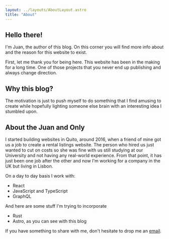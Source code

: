 ```yaml
---
layout: ../layouts/AboutLayout.astro
title: "About"
---
```


## Hello there!

I'm Juan, the author of this blog. On this corner you will find more info about and the reason for this website to exist.

First, let me thank you for being here. This website has been in the making for a long time. One of those projects that you never end up publishing and always change direction.

## Why this blog?

The motivation is just to push myself to do something that I find amusing to create while hopefully lighting someone else brain with an interesting idea I stumbled upon.

## About the Juan and Only

I started building websites in Quito, around 2016, when a friend of mine got us a job to create a rental listings website. The person who hired us just wanted to cut on costs so she was fine with us still studying at our University and not having any real-world experience. From that point, it has just been one job after the other and now I'm working for a company in the UK but living in Lisbon.

On a day to day basis I work with:

- React
- JavaScript and TypeScript
- GraphQL

And here are some stuff I'm trying to incorporate

- Rust
- Astro, as you can see with this blog

If you have something to share with me, don't hesitate to drop me an [email](mailto:juan@roser.dev).
